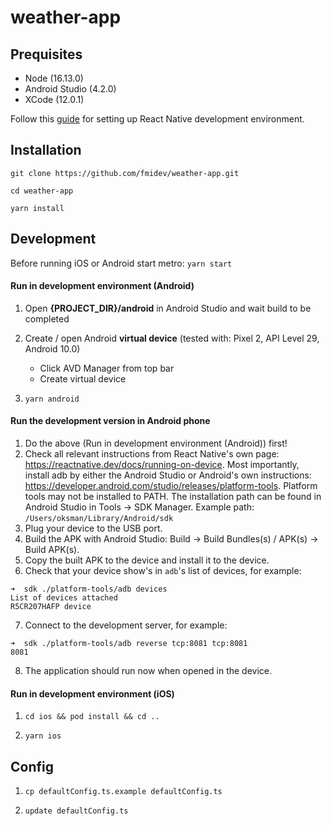 # weather-app

## **Prequisites**

- Node (16.13.0)
- Android Studio (4.2.0)
- XCode (12.0.1)

Follow this [guide](https://reactnative.dev/docs/environment-setup) for setting up React Native development environment.

## **Installation**

`git clone https://github.com/fmidev/weather-app.git `

`cd weather-app`

`yarn install`

## **Development**

Before running iOS or Android start metro: `yarn start`

#### **Run in development environment (Android)**

1. Open **{PROJECT_DIR}/android** in Android Studio and wait build to be completed

2. Create / open Android **virtual device** (tested with: Pixel 2, API Level 29, Android 10.0)

   - Click AVD Manager from top bar
   - Create virtual device

3. `yarn android`

#### Run the development version in Android phone

1. Do the above (Run in development environment (Android)) first!
2. Check all relevant instructions from React Native's own page: https://reactnative.dev/docs/running-on-device. Most importantly, install adb by either the Android Studio or Android's own instructions: https://developer.android.com/studio/releases/platform-tools. Platform tools may not be installed to PATH. The installation path can be found in Android Studio in Tools -> SDK Manager. Example path: `/Users/oksman/Library/Android/sdk`
3. Plug your device to the USB port.
4. Build the APK with Android Studio: Build -> Build Bundles(s) / APK(s) -> Build APK(s).
5. Copy the built APK to the device and install it to the device.
6. Check that your device show's in `adb`'s list of devices, for example:
```
➜  sdk ./platform-tools/adb devices
List of devices attached
R5CR207HAFP	device
```
7. Connect to the development server, for example:
```
➜  sdk ./platform-tools/adb reverse tcp:8081 tcp:8081
8081
```
8. The application should run now when opened in the device.

#### **Run in development environment (iOS)**

1. `cd ios && pod install && cd ..`

2. `yarn ios`

## **Config**

1. `cp defaultConfig.ts.example defaultConfig.ts`

2. `update defaultConfig.ts`
